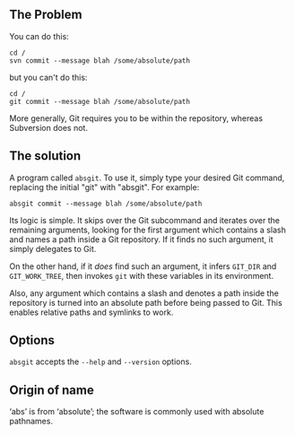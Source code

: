 ## The Problem

You can do this:

    cd /
    svn commit --message blah /some/absolute/path

but you can't do this:

    cd /
    git commit --message blah /some/absolute/path

More generally,
Git requires you to be within the
repository, whereas Subversion does not.

## The solution

A program called `absgit`.
To use it, simply type your desired Git
command, replacing the initial "git" with "absgit".
For example:

    absgit commit --message blah /some/absolute/path

Its logic is simple.
It skips over the Git subcommand and iterates
over the remaining arguments, looking
for the first argument which contains a slash and
names a path inside a Git repository.
If it finds no such argument, it simply delegates to
Git.

On the other hand, if it *does*
find such an argument,
it infers `GIT_DIR` and `GIT_WORK_TREE`,
then invokes `git` with these
variables in its environment.

Also,
any argument which contains a slash and denotes
a path inside the repository is turned into an
absolute path before being passed to Git.
This enables relative paths and symlinks to work.

## Options

`absgit` accepts the `--help` and `--version` options.

## Origin of name

‘abs’ is from ‘absolute’;
the software is commonly used with
absolute pathnames.
